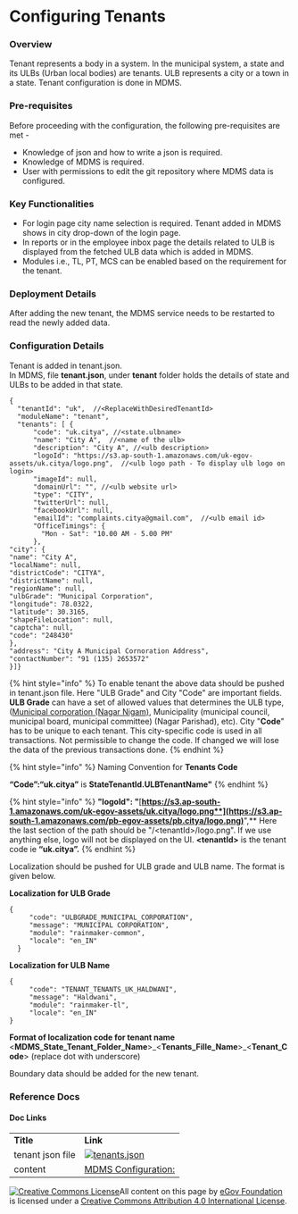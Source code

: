 # Configuring Tenants

### Overview

Tenant represents a body in a system. In the municipal system, a state and its ULBs (Urban local bodies) are tenants. ULB represents a city or a town in a state. Tenant configuration is done in MDMS.

### Pre-requisites

Before proceeding with the configuration, the following pre-requisites are met -

* Knowledge of json and how to write a json is required.
* Knowledge of MDMS is required.
* User with permissions to edit the git repository where MDMS data is configured.

### Key Functionalities

* For login page city name selection is required. Tenant added in MDMS shows in city drop-down of the login page.
* In reports or in the employee inbox page the details related to ULB is displayed from the fetched ULB data which is added in MDMS.
* Modules i.e., TL, PT, MCS can be enabled based on the requirement for the tenant.

### Deployment Details

After adding the new tenant, the MDMS service needs to be restarted to read the newly added data.

### Configuration Details

Tenant is added in tenant.json.\
In MDMS, file **tenant.json**, under **tenant** folder holds the details of state and ULBs to be added in that state.

```
{
  "tenantId": "uk",  //<ReplaceWithDesiredTenantId>
  "moduleName": "tenant",
  "tenants": [ {
      "code": "uk.citya", //<state.ulbname>
      "name": "City A",  //<name of the ulb>
      "description": "City A", //<ulb description>
      "logoId": "https://s3.ap-south-1.amazonaws.com/uk-egov-assets/uk.citya/logo.png",  //<ulb logo path - To display ulb logo on login>
      "imageId": null,
      "domainUrl": "", //<ulb website url>
      "type": "CITY",
      "twitterUrl": null,
      "facebookUrl": null,
      "emailId": "complaints.citya@gmail.com",  //<ulb email id>
      "OfficeTimings": {
        "Mon - Sat": "10.00 AM - 5.00 PM"
      },
"city": {
"name": "City A",
"localName": null,
"districtCode": "CITYA",
"districtName": null,
"regionName": null,
"ulbGrade": "Municipal Corporation",
"longitude": 78.0322,
"latitude": 30.3165,
"shapeFileLocation": null,
"captcha": null,
"code": "248430"
},
"address": "City A Municipal Cornoration Address",
"contactNumber": "91 (135) 2653572"
}]}
```

{% hint style="info" %}
To enable tenant the above data should be pushed in tenant.json file. Here "ULB Grade" and City "Code" are important fields. **ULB Grade** can have a set of allowed values that determines the ULB type, ([Municipal corporation (Nagar Nigam)](https://en.wikipedia.org/wiki/Municipal\_Corporations\_in\_India), Municipality (municipal council, municipal board, municipal committee) (Nagar Parishad), etc). City "**Code**" has to be unique to each tenant. This city-specific code is used in all transactions. Not permissible to change the code. If changed we will lose the data of the previous transactions done.
{% endhint %}

{% hint style="info" %}
Naming Convention for **Tenants Code**

**“Code”:“uk.citya”** is **StateTenantId.ULBTenantName"**
{% endhint %}

{% hint style="info" %}
**"logoId": "**[**https://s3.ap-south-1.amazonaws.com/uk-egov-assets/uk.citya/logo.png**](https://s3.ap-south-1.amazonaws.com/pb-egov-assets/pb.citya/logo.png)**",** Here the last section of the path should be "/\<tenantId>/logo.png". If we use anything else, logo will not be displayed on the UI. **\<tenantId>** is the tenant code ie **“uk.citya”.**
{% endhint %}

Localization should be pushed for ULB grade and ULB name. The format is given below.

**Localization for ULB Grade**

```
{
     "code": "ULBGRADE_MUNICIPAL_CORPORATION",
     "message": "MUNICIPAL CORPORATION",
     "module": "rainmaker-common",
     "locale": "en_IN"
  }
```

**Localization for ULB Name**

```
{
     "code": "TENANT_TENANTS_UK_HALDWANI",    
     "message": "Haldwani",
     "module": "rainmaker-tl",
     "locale": "en_IN"
}
```

**Format of localization code for tenant name** <**MDMS\_State\_Tenant\_Folder\_Name**>\_<**Tenants\_Fille\_Name**>\_<**Tenant\_Code**> (replace dot with underscore)

Boundary data should be added for the new tenant.

### Reference Docs

#### Doc Links

|                  |                                                                                                                                                       |
| ---------------- | ----------------------------------------------------------------------------------------------------------------------------------------------------- |
| **Title**        | **Link**                                                                                                                                              |
| tenant json file | [![](https://github.githubassets.com/favicon.ico)tenants.json](https://github.com/egovernments/ukd-mdms-data/blob/master/data/uk/tenant/tenants.json) |
| content          | [MDMS Configuration:](https://digit-discuss.atlassian.net/wiki/spaces/DOPS/pages/110952456)                                                           |

[![Creative Commons License](https://i.creativecommons.org/l/by/4.0/80x15.png)](http://creativecommons.org/licenses/by/4.0/)All content on this page by [eGov Foundation ](https://egov.org.in/)is licensed under a [Creative Commons Attribution 4.0 International License](http://creativecommons.org/licenses/by/4.0/).
